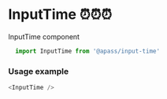 # InputTime ⏰⏰⏰

InputTime component

```js
  import InputTime from '@apass/input-time'
```
<!-- STORY -->

### Usage example
```js
<InputTime />
```
<br/>
<!-- PROPS -->